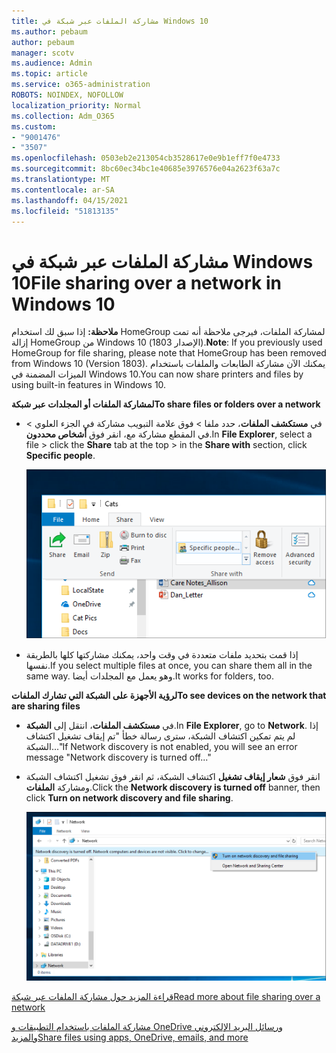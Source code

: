 ```yaml
---
title: مشاركة الملفات عبر شبكة في Windows 10
ms.author: pebaum
author: pebaum
manager: scotv
ms.audience: Admin
ms.topic: article
ms.service: o365-administration
ROBOTS: NOINDEX, NOFOLLOW
localization_priority: Normal
ms.collection: Adm_O365
ms.custom:
- "9001476"
- "3507"
ms.openlocfilehash: 0503eb2e213054cb3528617e0e9b1eff7f0e4733
ms.sourcegitcommit: 8bc60ec34bc1e40685e3976576e04a2623f63a7c
ms.translationtype: MT
ms.contentlocale: ar-SA
ms.lasthandoff: 04/15/2021
ms.locfileid: "51813135"
---
```

# <a name="file-sharing-over-a-network-in-windows-10"></a><span data-ttu-id="04a25-102">مشاركة الملفات عبر شبكة في Windows 10</span><span class="sxs-lookup"><span data-stu-id="04a25-102">File sharing over a network in Windows 10</span></span>

<span data-ttu-id="04a25-103">**ملاحظة:** إذا سبق لك استخدام HomeGroup لمشاركة الملفات، فيرجى ملاحظة أنه تمت إزالة HomeGroup من Windows 10 (الإصدار 1803).</span><span class="sxs-lookup"><span data-stu-id="04a25-103">**Note**: If you previously used HomeGroup for file sharing, please note that HomeGroup has been removed from Windows 10 (Version 1803).</span></span> <span data-ttu-id="04a25-104">يمكنك الآن مشاركة الطابعات والملفات باستخدام الميزات المضمنة في Windows 10.</span><span class="sxs-lookup"><span data-stu-id="04a25-104">You can now share printers and files by using built-in features in Windows 10.</span></span>

<span data-ttu-id="04a25-105">**لمشاركة الملفات أو المجلدات عبر شبكة**</span><span class="sxs-lookup"><span data-stu-id="04a25-105">**To share files or folders over a network**</span></span>

- <span data-ttu-id="04a25-106">في **مستكشف الملفات**، حدد ملفا  > فوق علامة التبويب مشاركة  في الجزء العلوي > في المقطع مشاركة مع، انقر فوق **أشخاص محددون**.</span><span class="sxs-lookup"><span data-stu-id="04a25-106">In **File Explorer**, select a file > click the **Share** tab at the top > in the **Share with** section, click **Specific people**.</span></span>

    ![مشاركة ملف مع أشخاص محددين.](media/share-with-specific-people.png)
          
- <span data-ttu-id="04a25-108">إذا قمت بتحديد ملفات متعددة في وقت واحد، يمكنك مشاركتها كلها بالطريقة نفسها.</span><span class="sxs-lookup"><span data-stu-id="04a25-108">If you select multiple files at once, you can share them all in the same way.</span></span> <span data-ttu-id="04a25-109">وهو يعمل مع المجلدات أيضا.</span><span class="sxs-lookup"><span data-stu-id="04a25-109">It works for folders, too.</span></span>

<span data-ttu-id="04a25-110">**لرؤية الأجهزة على الشبكة التي تشارك الملفات**</span><span class="sxs-lookup"><span data-stu-id="04a25-110">**To see devices on the network that are sharing files**</span></span>

- <span data-ttu-id="04a25-111">في **مستكشف الملفات**، انتقل إلى **الشبكة**.</span><span class="sxs-lookup"><span data-stu-id="04a25-111">In **File Explorer**, go to **Network**.</span></span> <span data-ttu-id="04a25-112">إذا لم يتم تمكين اكتشاف الشبكة، سترى رسالة خطأ "تم إيقاف تشغيل اكتشاف الشبكة..."</span><span class="sxs-lookup"><span data-stu-id="04a25-112">If Network discovery is not enabled, you will see an error message "Network discovery is turned off..."</span></span>

- <span data-ttu-id="04a25-113">انقر فوق **شعار إيقاف تشغيل** اكتشاف الشبكة، ثم انقر فوق تشغيل اكتشاف الشبكة ومشاركة **الملفات**.</span><span class="sxs-lookup"><span data-stu-id="04a25-113">Click the **Network discovery is turned off** banner, then click **Turn on network discovery and file sharing**.</span></span>

    ![تشغيل اكتشاف الشبكة ومشاركة الملفات.](media/turn-on-network-discovery.png)

[<span data-ttu-id="04a25-115">قراءة المزيد حول مشاركة الملفات عبر شبكة</span><span class="sxs-lookup"><span data-stu-id="04a25-115">Read more about file sharing over a network</span></span>](https://support.microsoft.com/help/4092694/windows-10-file-sharing-over-a-network)

[<span data-ttu-id="04a25-116">مشاركة الملفات باستخدام التطبيقات و OneDrive ورسائل البريد الإلكتروني والمزيد</span><span class="sxs-lookup"><span data-stu-id="04a25-116">Share files using apps, OneDrive, emails, and more</span></span>](https://support.microsoft.com/help/4027674/windows-10-share-files-in-file-explorer)
